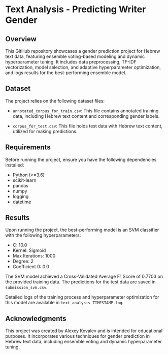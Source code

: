 # Text Analysis - Predicting Writer Gender

## Overview

This GitHub repository showcases a gender prediction project for Hebrew text data, featuring ensemble voting-based modeling and dynamic hyperparameter tuning. It includes data preprocessing, TF-IDF vectorization, model selection, and adaptive hyperparameter optimization, and logs results for the best-performing ensemble model.

## Dataset

The project relies on the following dataset files:

- `annotated_corpus_for_train.csv`: This file contains annotated training data, including Hebrew text content and corresponding gender labels.

- `corpus_for_test.csv`: This file holds test data with Hebrew text content, utilized for making predictions.

## Requirements

Before running the project, ensure you have the following dependencies installed:

- Python (>=3.6)
- scikit-learn
- pandas
- numpy
- logging
- datetime

## Results

Upon running the project, the best-performing model is an SVM classifier with the following hyperparameters:

- C: 10.0
- Kernel: Sigmoid
- Max Iterations: 1000
- Degree: 2
- Coefficient 0: 0.0

The SVM model achieved a Cross-Validated Average F1 Score of 0.7703 on the provided training data. The predictions for the test data are saved in `submission_svm.csv`.

Detailed logs of the training process and hyperparameter optimization for this model are available in `text_analysis_TIMESTAMP.log`.

## Acknowledgments

This project was created by Alexey Kovalev and is intended for educational purposes. It incorporates various techniques for gender prediction in Hebrew text data, including ensemble voting and dynamic hyperparameter tuning.

